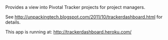 Provides a view into Pivotal Tracker projects for project managers.

See http://unpackingtech.blogspot.com/2011/10/trackerdashboard.html for details.

This app is running at: http://trackerdashboard.heroku.com/
